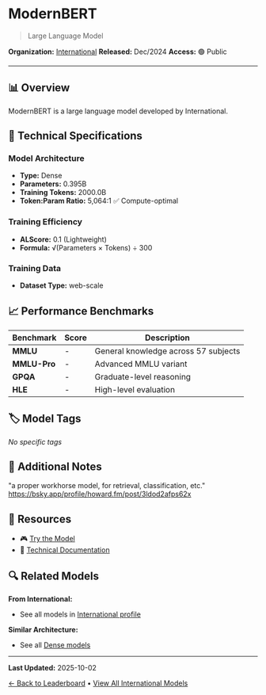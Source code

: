 # ModernBERT

> Large Language Model

**Organization:** [International](../../labs/international.md)
**Released:** Dec/2024
**Access:** 🟢 Public

---

## 📊 Overview

ModernBERT is a large language model developed by International.

## 🔧 Technical Specifications

### Model Architecture
- **Type:** Dense
- **Parameters:** 0.395B
- **Training Tokens:** 2000.0B
- **Token:Param Ratio:** 5,064:1 ✅ Compute-optimal

### Training Efficiency
- **ALScore:** 0.1 (Lightweight)
- **Formula:** √(Parameters × Tokens) ÷ 300

### Training Data
- **Dataset Type:** web-scale

## 📈 Performance Benchmarks

| Benchmark | Score | Description |
|-----------|-------|-------------|
| **MMLU** | - | General knowledge across 57 subjects |
| **MMLU-Pro** | - | Advanced MMLU variant |
| **GPQA** | - | Graduate-level reasoning |
| **HLE** | - | High-level evaluation |

## 🏷️ Model Tags

_No specific tags_

## 📝 Additional Notes

"a proper workhorse model, for retrieval, classification, etc." https://bsky.app/profile/howard.fm/post/3ldod2afps62x

## 🔗 Resources

- 🎮 [Try the Model](https://huggingface.co/blog/modernbert)
- 📄 [Technical Documentation](https://arxiv.org/abs/2412.13663v1)

## 🔍 Related Models

**From International:**
- See all models in [International profile](../../labs/international.md)

**Similar Architecture:**
- See all [Dense models](../../architectures/dense.md)

---

**Last Updated:** 2025-10-02

[← Back to Leaderboard](../../README.md) • [View All International Models](../../labs/international.md)

